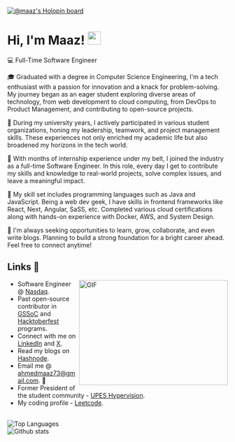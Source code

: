 [![@maaz's Holopin board](https://holopin.io/api/user/board?user=maaz)](https://holopin.io/@maaz)
# Hi, I'm Maaz! <img src="https://user-images.githubusercontent.com/42378118/110234147-e3259600-7f4e-11eb-95be-0c4047144dea.gif" width="30">
<!-- <img src="https://visitor-badge.glitch.me/badge?page_id=Maaz-Code.Maaz-Code" alt="badge"/> -->
💻 Full-Time Software Engineer

🎓 Graduated with a degree in Computer Science Engineering, I'm a tech enthusiast with a passion for innovation and a knack for problem-solving. My journey began as an eager student exploring diverse areas of technology, from web development to cloud computing, from DevOps to Product Management, and contributing to open-source projects.

🌟 During my university years, I actively participated in various student organizations, honing my leadership, teamwork, and project management skills. These experiences not only enriched my academic life but also broadened my horizons in the tech world.

💼 With months of internship experience under my belt, I joined the industry as a full-time Software Engineer. In this role, every day I get to contribute my skills and knowledge to real-world projects, solve complex issues, and leave a meaningful impact.

🤝 My skill set includes programming languages such as Java and JavaScript. Being a web dev geek, I have skills in frontend frameworks like React, Next, Angular, SaSS, etc. Completed various cloud certifications along with hands-on experience with Docker, AWS, and System Design.

🚀 I'm always seeking opportunities to learn, grow, collaborate, and even write blogs. Planning to build a strong foundation for a bright career ahead. Feel free to connect anytime!
<br>
## Links :link:
<a><img align="right" src="https://media.giphy.com/media/SWoSkN6DxTszqIKEqv/giphy.gif" alt="GIF" width="340" height="240"/></a>
- Software Engineer @ [Nasdaq](https://adenza.com/).
- Past open-source contributor in [GSSoC](https://gssoc.girlscript.tech/) and [Hacktoberfest](https://hacktoberfest.com/) programs.
- Connect with me on [LinkedIn](https://www.linkedin.com/in/maazahmed9000/) and [X](https://x.com/).
- Read my blogs on [Hashnode](https://maaz-code.hashnode.dev/).
- Email me @ <a href="ahmedmaaz73@gmail.com" target="_blank">ahmedmaaz73@gmail.com</a>. 📧
- Former President of the student community - [UPES Hypervision](https://www.instagram.com/upeshypervision).
- My coding profile - [Leetcode](https://leetcode.com/u/Maaz-Code/).
<br>
<a><img align="center" src="https://github-readme-stats.vercel.app/api/top-langs/?username=Maaz-Code&layout=compact&theme=dark&hide=Python&exclude_repo=ecomm&langs_count=8" alt="Top Languages" /></a>
<br>
<a><img align="center" src="https://github-readme-stats.vercel.app/api/?username=Maaz-Code&show_icons=true&theme=dark&include_all_commits=true&count_private=true" alt="Github stats" /></a>
